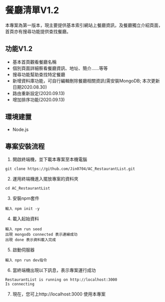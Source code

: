 # 餐廳清單V1.2
本專案為第一版本，現主要提供基本索引網站上餐廳資訊，及餐廳獨立介紹頁面，首頁亦有搜尋功能提供查找餐廳。

## 功能V1.2
  + 基本首頁觀看餐廳名稱
  + 個別頁面詳細察看餐廳資訊、地址、簡介......等等
  + 搜尋功能幫助查找特定餐廳
  + 新增資料庫功能，可自行編輯刪除餐廳相關資訊(需安裝MongoDB; 本次更新日期2020.08.30)
  + 路由重新設定(2020.09.13)
  + 增加排序功能(2020.09.13)
  

## 環境建置
  + Node.js

## 專案安裝流程
1. 開啟終端機，並下載本專案至本機電腦
```
git clone https://github.com/Jin0704/AC_RestaurantList.git
```
2. 運用終端機進入擺放專案的資料夾
```
cd AC_RestaurantList
```
3. 安裝npm套件
```
輸入 npm init -y
```
4. 載入起始資料
```
輸入 npm run seed
出現 mongodb connected 表示連線成功
出現 done 表示資料載入完成
```
5. 啟動伺服器
```
輸入 npn run dev指令
```
6. 當終端機出現以下訊息，表示專案運行成功
```
RestaurantList is running on http://localhost:3000
Is connecting
```
7. 現在，您可上http://localhost:3000 使用本專案